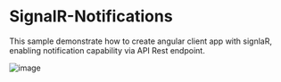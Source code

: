 # SignalR-Notifications
This sample demonstrate how to create angular client app with signlaR, enabling notification capability via API Rest endpoint.

![image](https://github.com/mahendraputra21/net-signalR/assets/31196162/385ae021-a4a0-41ad-b77f-7ae126d96e7e)

